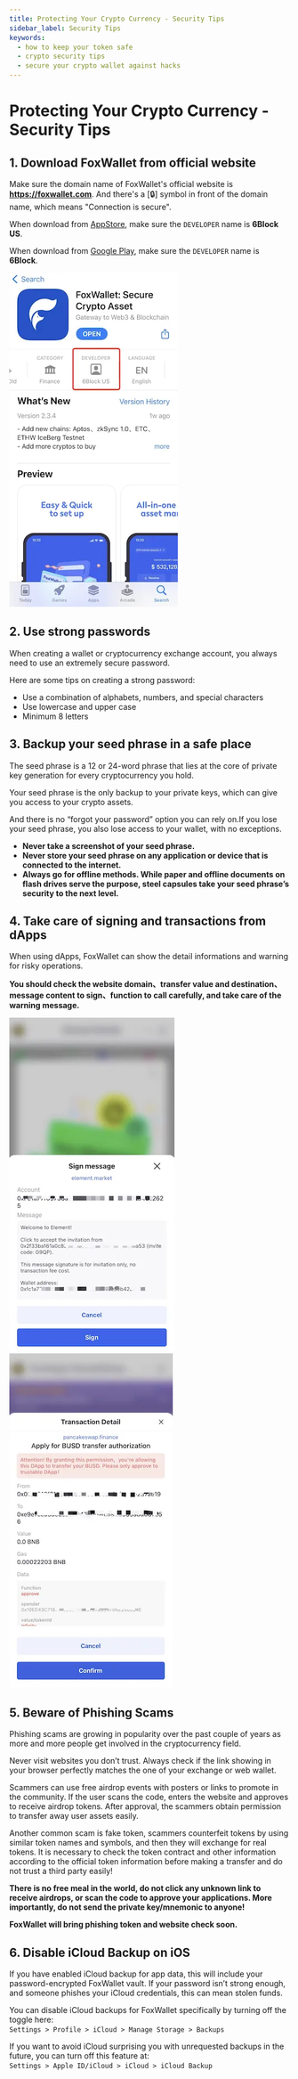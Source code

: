 ```yaml
---
title: Protecting Your Crypto Currency - Security Tips
sidebar_label: Security Tips
keywords:
  - how to keep your token safe
  - crypto security tips
  - secure your crypto wallet against hacks
---
```


# Protecting Your Crypto Currency - Security Tips

## 1. Download FoxWallet from official website 

Make sure the domain name of FoxWallet's official website is **https://foxwallet.com**. And there's a [🔒] symbol in front of the domain name, which means "Connection is secure".

When download from [AppStore](https://apps.apple.com/us/app/foxwallet-secure-crypto-asset/id1590983231), make sure the `DEVELOPER` name is **6Block US**.  
 
When download from [Google Play](https://play.google.com/store/apps/details?id=com.foxwallet.play), make sure the `DEVELOPER` name is **6Block**.    

  
![](./img/appstore.webp)

## 2. Use strong passwords

When creating a wallet or cryptocurrency exchange account, you always need to use an extremely secure password. 

Here are some tips on creating a strong password:
* Use a combination of alphabets, numbers, and special characters
* Use lowercase and upper case
* Minimum 8 letters

## 3. Backup your seed phrase in a safe place

The seed phrase is a 12 or 24-word phrase that lies at the core of private key generation for every cryptocurrency you hold. 

Your seed phrase is the only backup to your private keys, which can give you access to your crypto assets. 

And there is no “forgot your password” option you can rely on.If you lose your seed phrase, you also lose access to your wallet, with no exceptions.

* **Never take a screenshot of your seed phrase.**
* **Never store your seed phrase on any application or device that is connected to the internet.**
* **Always go for offline methods. While paper and offline documents on flash drives serve the purpose, steel capsules take your seed phrase’s security to the next level.**

## 4. Take care of signing and transactions from dApps

When using dApps, FoxWallet can show the detail informations and warning for risky operations. 

**You should check the website domain、transfer value and destination、message content to sign、function to call carefully, and take care of the warning message.**

![](./img/sign-msg.webp)![](./img/sign-tx.webp)


## 5. Beware of Phishing Scams

Phishing scams are growing in popularity over the past couple of years as more and more people get involved in the cryptocurrency field.

Never visit websites you don’t trust. Always check if the link showing in your browser perfectly matches the one of your exchange or web wallet.

Scammers can use free airdrop events with posters or links to promote in the community. If the user scans the code, enters the website and approves to receive airdrop tokens. After approval, the scammers obtain permission to transfer away user assets easily. 

Another common scam is fake token, scammers counterfeit tokens by using similar token names and symbols, and then they will exchange for real tokens. It is necessary to check the token contract and other information according to the official token information before making a transfer and do not trust a third party easily!

**There is no free meal in the world, do not click any unknown link to receive airdrops, or scan the code to approve your applications. More importantly, do not send the private key/mnemonic to anyone!**

**FoxWallet will bring phishing token and website check soon.**

## 6. Disable iCloud Backup on iOS

If you have enabled iCloud backup for app data, this will include your password-encrypted FoxWallet vault. If your password isn’t strong enough, and someone phishes your iCloud credentials, this can mean stolen funds.
  
You can disable iCloud backups for FoxWallet specifically by turning off the toggle here:  
`Settings > Profile > iCloud > Manage Storage > Backups`

  
If you want to avoid iCloud surprising you with unrequested backups in the future, you can turn off this feature at:  
`Settings > Apple ID/iCloud > iCloud > iCloud Backup`
